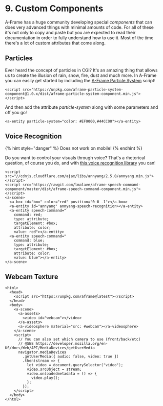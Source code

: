 # 9. Custom Components

A-Frame has a huge community developing special _components_ that can does very advanced things with minimal amounts of code. For all of these it's not only to copy and paste but you are expected to read their documentation in order to fully understand how to use it. Most of the time there's a lot of custom attributes that come along.

## Particles

Ever heard the concept of particles in CGI? It's an amazing thing that allows us to create the illusion of rain, snow, fire, dust and much more. In A-Frame you can easily get started by including the [A-Frame Particle System](https://www.npmjs.com/package/aframe-particle-system-component) script!

```markup
<script src="https://unpkg.com/aframe-particle-system-component@1.0.x/dist/aframe-particle-system-component.min.js"></script> 
```

And then add the attribute _particle-system_ along with some parameters and off you go!

```markup
<a-entity particle-system="color: #EF0000,#44CC00"></a-entity>
```

## Voice Recognition

{% hint style="danger" %}
Does not work on mobile!
{% endhint %}

Do you want to control your visuals through voice? That's a rhetorical question, of course you do, and with [this voice recognition library](https://www.npmjs.com/package/aframe-speech-command-component) you can! 

```markup
<script src="//cdnjs.cloudflare.com/ajax/libs/annyang/2.5.0/annyang.min.js"></script>
<script src="https://rawgit.com/lmalave/aframe-speech-command-component/master/dist/aframe-speech-command-component.min.js"></script>
<a-scene>
  <a-box id="box" color="red" position="0 0 -1"></a-box>
  <a-entity id="annyang" annyang-speech-recognition></a-entity>
  <a-entity speech-command="
    command: red;
    type: attribute;
    targetElement: #box;
    attribute: color;
    value: red"></a-entity>
  <a-entity speech-command="
    command: blue;
    type: attribute;
    targetElement: #box;
    attribute: color;
    value: blue"></a-entity>
</a-scene>
```

## Webcam Texture

```markup
<html>
  <head>
    <script src="https://unpkg.com/aframe@latest"></script>
  </head>
  <body>
    <a-scene>
      <a-assets>
        <video id="webcam"></video>
      </a-assets>
      <a-videosphere material="src: #webcam"></a-videosphere>
    </a-scene>
    <script>
      // You can also set which camera to use (front/back/etc)
      // @SEE https://developer.mozilla.org/en-US/docs/Web/API/MediaDevices/getUserMedia
      navigator.mediaDevices
        .getUserMedia({ audio: false, video: true })
        .then(stream => {
          let video = document.querySelector("video");
          video.srcObject = stream;
          video.onloadedmetadata = () => {
            video.play();
          };
        });
    </script>
  </body>
</html>
```


